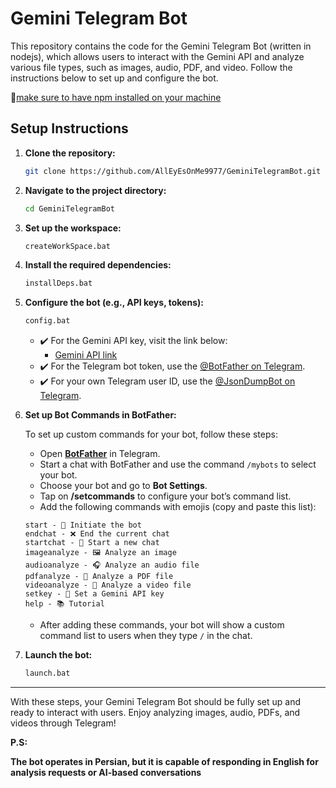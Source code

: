 # Gemini Telegram Bot

This repository contains the code for the Gemini Telegram Bot (written in nodejs), which allows users to interact with the Gemini API and analyze various file types, such as images, audio, PDF, and video. Follow the instructions below to set up and configure the bot.

💎[make sure to have npm installed on your machine](https://nodejs.org/en/download/package-manager)

## Setup Instructions

1. **Clone the repository:**
    ```bash
    git clone https://github.com/AllEyEsOnMe9977/GeminiTelegramBot.git
    ```

2. **Navigate to the project directory:**
    ```bash
    cd GeminiTelegramBot
    ```

3. **Set up the workspace:**
    ```bash
    createWorkSpace.bat
    ```

4. **Install the required dependencies:**
    ```bash
    installDeps.bat
    ```

5. **Configure the bot (e.g., API keys, tokens):**
    ```bash
    config.bat
    ```
    - ✔️ For the Gemini API key, visit the link below:
      - [Gemini API link](https://aistudio.google.com/app/apikey)
    - ✔️ For the Telegram bot token, use the [@BotFather on Telegram](https://t.me/BotFather).
    - ✔️ For your own Telegram user ID, use the [@JsonDumpBot on Telegram](https://t.me/JsonDumpBot).

6. **Set up Bot Commands in BotFather:**

    To set up custom commands for your bot, follow these steps:

    - Open **[BotFather](https://t.me/BotFather)** in Telegram.
    - Start a chat with BotFather and use the command `/mybots` to select your bot.
    - Choose your bot and go to **Bot Settings**.
    - Tap on **/setcommands** to configure your bot’s command list.
    - Add the following commands with emojis (copy and paste this list):
    
    ```
    start - 🚀 Initiate the bot
    endchat - ❌ End the current chat
    startchat - 💬 Start a new chat
    imageanalyze - 🖼️ Analyze an image
    audioanalyze - 🎧 Analyze an audio file
    pdfanalyze - 📄 Analyze a PDF file
    videoanalyze - 🎥 Analyze a video file
    setkey - 🔑 Set a Gemini API key
    help - 📚 Tutorial
    ```

    - After adding these commands, your bot will show a custom command list to users when they type `/` in the chat.
   
7. **Launch the bot:**
    ```bash
    launch.bat
    ```

---

With these steps, your Gemini Telegram Bot should be fully set up and ready to interact with users. Enjoy analyzing images, audio, PDFs, and videos through Telegram!

**P.S:**

**The bot operates in Persian, but it is capable of responding in English for analysis requests or AI-based conversations**

